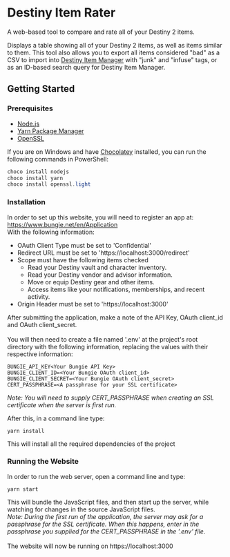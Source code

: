 # Destiny Item Rater

A web-based tool to compare and rate all of your Destiny 2 items.

Displays a table showing all of your Destiny 2 items, as well as items similar to them. This tool also allows you to export all items considered "bad" as a CSV to import into [Destiny Item Manager](https://github.com/DestinyItemManager/DIM) with "junk" and "infuse" tags, or as an ID-based search query for Destiny Item Manager.

## Getting Started

### Prerequisites

- [Node.js](https://nodejs.org)
- [Yarn Package Manager](https://yarnpkg.com)
- [OpenSSL](https://www.openssl.org/)

If you are on Windows and have [Chocolatey](https://chocolatey.org/) installed, you can run the following commands in PowerShell:

``` powershell
choco install nodejs
choco install yarn
choco install openssl.light
```

### Installation

In order to set up this website, you will need to register an app at:<br>
https://www.bungie.net/en/Application <br>
With the following information:
- OAuth Client Type must be set to 'Confidential'
- Redirect URL must be set to 'https://localhost:3000/redirect'
- Scope must have the following items checked
    - Read your Destiny vault and character inventory.
    - Read your Destiny vendor and advisor information.
    - Move or equip Destiny gear and other items.
    - Access items like your notifications, memberships, and recent activity.
- Origin Header must be set to 'https://localhost:3000'

After submitting the application, make a note of the API Key, OAuth client_id and OAuth client_secret.
<br><br>
You will then need to create a file named '.env' at the project's root directory with the following information, replacing the values with their respective information:
```
BUNGIE_API_KEY<Your Bungie API Key>
BUNGIE_CLIENT_ID=<Your Bungie OAuth client_id>
BUNGIE_CLIENT_SECRET=<Your Bungie OAuth client_secret>
CERT_PASSPHRASE=<A passphrase for your SSL certificate>
```
*Note: You will need to supply CERT_PASSPHRASE when creating an SSL certificate when the server is first run.*

After this, in a command line type:
```
yarn install
```
This will install all the required dependencies of the project

### Running the Website

In order to run the web server, open a command line and type:
```
yarn start
```
This will bundle the JavaScript files, and then start up the server, while watching for changes in the source JavaScript files.
<br>
*Note: During the first run of the application, the server may ask for a passphrase for the SSL certificate. When this happens, enter in the passphrase you supplied for the CERT_PASSPHRASE in the '.env' file.*
<br><br>
The website will now be running on https://localhost:3000